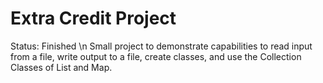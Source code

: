 # Extra Credit Project
Status: Finished \n
Small project to demonstrate capabilities to read input from a file, write output to a file, create classes, and use the Collection Classes of List and Map.
